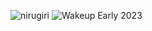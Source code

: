 ![nirugiri](https://img.shields.io/static/v1?label=nirugiri&message=1293395&color=ff69b4)
![Wakeup Early 2023](https://img.shields.io/badge/Wakeup_Early_2023-3/3-blue)
